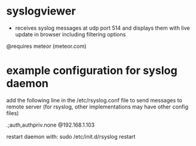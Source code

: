 syslogviewer
============

- receives syslog messages at udp port 514 and displays them with live update in browser including filtering options

@requires meteor (meteor.com)

example configuration for syslog daemon
=======================================

add the following line in the /etc/rsyslog.conf file to send messages to remote server
(for rsyslog, other implementations may have other config files)

*.*;auth,authpriv.none  	@192.168.1.103

restart daemon with: sudo /etc/init.d/rsyslog restart
